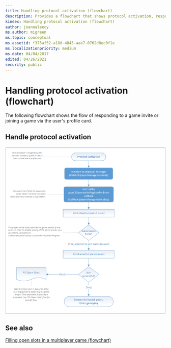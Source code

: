 ```yaml
---
title: Handling protocol activation (flowchart)
description: Provides a flowchart that shows protocol activation, responding to a game invite, or joining a game via the user's profile card.
kindex: Handling protocol activation (flowchart)
author: joannaleecy
ms.author: migreen
ms.topic: conceptual
ms.assetid: f375af52-a18d-4845-aae7-0762d8ec0f1e
ms.localizationpriority: medium
ms.date: 04/04/2017
edited: 04/26/2021
security: public
---
```


# Handling protocol activation (flowchart)

The following flowchart shows the flow of responding to a game invite or joining a game via the user's profile card.

## Handle protocol activation

![An image of a SmartMatch matchmaking flowchart that shows the flow of responding to a game invite or joining a game via the user's profile card.](../../../../../../../../resources/gamecore/secure/images/en-us/live/multiplayer/mpm-on-activation.png)  

## See also

[Filling open slots in a multiplayer game (flowchart)](live-mpm-fill-open-slots.md)  